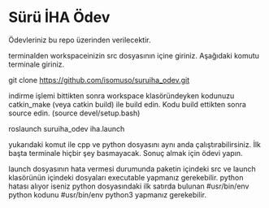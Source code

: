 # Sürü İHA Ödev

Ödevleriniz bu repo üzerinden verilecektir.

terminalden workspaceinizin src dosyasının içine giriniz. Aşağıdaki komutu terminale giriniz.

git clone https://github.com/isomuso/suruiha_odev.git

indirme işlemi bittikten sonra workspace klasöründeyken kodunuzu catkin_make (veya catkin build) ile build edin.
Kodu build ettikten sonra source edin. (source devel/setup.bash)

roslaunch suruiha_odev iha.launch 

yukarıdaki komut ile cpp ve python dosyasını aynı anda çalıştırabilirsiniz. İlk başta terminale hiçbir şey basmayacak.
Sonuç almak için ödevi yapın.

launch dosyasının hata vermesi durumunda paketin içindeki src ve launch klasörünün içindeki dosyaları executable yapmanız gerekebilir.
python hatası alıyor iseniz python dosyasındaki ilk satırda bulunan #usr/bin/env python kodunu #usr/bin/env python3 yapmanız gerekebilir. 

